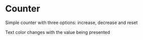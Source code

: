 # Counter
Simple counter with three options: increase, decrease and reset

Text color changes with the value being presented
